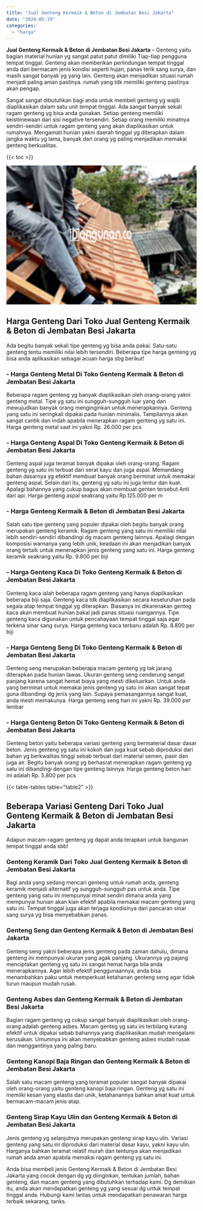```yaml
---
title: "Jual Genteng Kermaik & Beton di Jembatan Besi Jakarta"
date: "2024-05-19"
categories: 
  - "harga"
---
```


**Jual Genteng Kermaik & Beton di Jembatan Besi Jakarta** – Genteng yaitu bagian material hunian yg sangat patut patut dimiliki Tiap-tiap pengguna tempat tinggal. Genteng akan memberikan perlindungan tempat tinggal anda dari bermacam jenis kondisi seperti hujan, panas terik sang surya, dan masih sangat banyak yg yang lain. Genteng akan menjadikan situasi rumah menjadi paling aman pastinya. rumah yang tdk memiliki genteng pastinya akan pengap.

Sangat sangat dibutuhkan bagi anda untuk membeli genteng yg wajib diaplikasikan dalam satu unit tempat tinggal. Ada sangat banyak sekali ragam genteng yg bisa anda gunakan. Setiap genteng memiliki keistimewaan dan sisi negative tersendiri. Setiap orang memiliki minatnya sendiri-sendiri untuk ragam genteng yang akan diaplikasikan untuk rumahnya. Mengamati hunian yakni daerah tinggal yg diterapkan dalam jangka waktu yg lama, banyak dari orang yg paling menjadikan memakai genteng berkualitas.

{{< toc >}}

![Jual Genteng Kermaik & Beton di Jembatan Besi Jakarta](/images/genteng-minimalis-murah15.png)

## Harga Genteng Dari Toko Jual Genteng Kermaik & Beton di Jembatan Besi Jakarta

Ada begitu banyak sekali tipe genteng yg bisa anda pakai. Satu-satu genteng tentu memiliki nilai lebih tersendiri. Beberapa tipe harga genteng yg bisa anda aplikasikan sebagai acuan harga sbg berikut!

### \- Harga Genteng Metal Di Toko Genteng Kermaik & Beton di Jembatan Besi Jakarta

Beberapa ragam genteng yg banyak diaplikasikan oleh orang-orang yakni genteng metal. Tipe yg satu ini sungguh-sungguh luar yang dan mewujudkan banyak orang menginginkan untuk menerapkannya. Genteng yang satu ini seringkali dipakai pada hunian minimalis. Tampilannya akan sangat cantik dan indah apabila menerapkan ragam genteng yg satu ini. Harga genteng metal saat ini yakni Rp. 26.000 per pcs

### \- Harga Genteng Aspal Di Toko Genteng Kermaik & Beton di Jembatan Besi Jakarta

Genteng aspal juga teramat banyak dipakai oleh orang-orang. Ragam genteng yg satu ini terbuat dari serat kayu dan juga aspal. Memandang bahan dasarnya yg efektif membuat banyak orang berminat untuk memakai genteng aspal. Selain dari itu, genteng yg satu ini juga lentur dan kuat. Apalagi bahannya yang cukup bagus akan membuat genten tersebut Anti dari api. Harga genteng aspal seakrang yaitu Rp.125.000 per m

### \- Harga Genteng Kermaik & Beton di Jembatan Besi Jakarta

Salah satu tipe genteng yang populer dipakai oleh begitu banyak orang merupakan genteng keramik. Ragam genteng yang satu ini memiliki nilai lebih sendiri-sendiri dibandingi dg macam genteng lainnya. Apalagi dengan komposisi warnanya yang lebih unik, keadaan ini akan menjadikan banyak orang tertaik untuk menerapkan jenis genteng yang satu ini. Harga genteng keramik seakrang yaitu Rp. 9.800 per biji

### \- Harga Genteng Kaca Di Toko Genteng Kermaik & Beton di Jembatan Besi Jakarta

Genteng kaca ialah beberapa ragam genteng yang hanya diaplikasikan beberapa biji saja. Genteng kaca tdk diaplikasikan secara keseluruhan pada segala atap tempat tinggal yg diterapkan. Biasanya ini dikarenakan genteg kaca akan membuat hunian bakal jadi panas situasi ruangannya. Tipe genteng kaca digunakan untuk pencahayaan tempat tinggal saja agar terkena sinar sang surya. Harga genteng kaca terbaru adalah Rp. 8.800 per biji

### \- Harga Genteng Seng Di Toko Genteng Kermaik & Beton di Jembatan Besi Jakarta

Genteng seng merupakan beberapa macam genteng yg tak jarang diterapkan pada hunian lawas. Ukuran genteng seng cenderung sangat panjang karena sangat hemat biaya yang mesti dikeluarkan. Untuk anda yang berminat untuk memakai jenis genteng yg satu ini akan sangat tepat guna dibandingi dg jenis yang lain. Supaya pemasangannya sangat kuat, anda mesti memakunya. Harga genteng seng hari ini yakni Rp. 39.000 per lembar

### \- Harga Genteng Beton Di Toko Genteng Kermaik & Beton di Jembatan Besi Jakarta

Genteng beton yaitu beberapa variasi genteng yang bermaterial dasar dasar beton. Jenis genteng yg satu ini kokoh dan juga kuat sebab diproduksi dari bahan yg berkwalitas tinggi sebab terbuat dari material semen, pasir dan juga air. Begitu banyak orang yg berhasrat menerapkan ragam genteng yg satu ini dibandingi dengan tipe genteng lainnya. Harga genteng beton hari ini adalah Rp. 5.800 per pcs

{{< table-tables table="table2" >}}

## Beberapa Variasi Genteng Dari Toko Jual Genteng Kermaik & Beton di Jembatan Besi Jakarta

Adapun macam-ragam genteng yg dapat anda terapkan untuk bangunan tempat tinggal anda sbb!

### Genteng Keramik Dari Toko Jual Genteng Kermaik & Beton di Jembatan Besi Jakarta

Bagi anda yang sedang mencari genteng untuk rumah anda, genteng keramik menjadi alternatif yg sungguh-sungguh pas untuk anda. Tipe genteng yang satu ini mempunyai minat sendiri dimana anda yang mempunyai hunian akan kian efektif apabila memakai macam genteng yang satu ini. Tempat tinggal juga akan terjaga kondisinya dari pancaran sinar sang surya yg bisa menyebabkan panas.

### Genteng Seng dan Genteng Kermaik & Beton di Jembatan Besi Jakarta

Genteng seng yakni beberapa jenis genteng pada zaman dahulu, dimana genteng ini mempunyai ukuran yang agak panjang. Ukurannya yg pajang menciptakan genteng yg satu ini sangat hemat harga bila anda menerapkannya. Agar lebih efektif penggunaannya, anda bisa menambahkan paku untuk memperkuat ketahanan genteng seng agar tidak turun maupun mudah rusak.

### Genteng Asbes dan Genteng Kermaik & Beton di Jembatan Besi Jakarta

Bagian ragam genteng yg cukup sangat banyak diaplikasikan oleh orang-orang adalah genteng asbes. Macam genteg yg satu ini terbilang kurang efektif untuk dipakai sebab bahannya yang diaplikasikan mudah mengalami kerusakan. Umumnya ini akan menyebabkan genteng asbes mudah rusak dan menggantinya yang paling baru.

### Genteng Kanopi Baja Ringan dan Genteng Kermaik & Beton di Jembatan Besi Jakarta

Salah satu macam genteng yang teramat populer sangat banyak dipakai oleh orang-orang yaitu genteng kanopi baja ringan. Genteng yg satu ini memiiki kesan yang elastis dan unik, ketahanannya bahkan amat kuat untuk bermacam-macam jenis atap.

### Genteng Sirap Kayu Ulin dan Genteng Kermaik & Beton di Jembatan Besi Jakarta

Jenis genteng yg selanjutnya merupakan genteng sirap kayu ulin. Variasi genteng yang satu ini diproduksi dari material dasar kayu, yakni kayu ulin. Harganya bahkan teramat relatif murah dan tentunya akan menjadikan rumah anda aman apabila memakai ragam genteng yg satu ini.

Anda bisa membeli jenis Genteng Kermaik & Beton di Jembatan Besi Jakarta yang cocok dengan dg yg diinginkan, tentukan jumlah, bahan genteng, dan macam genteng yang dibutuhkan terhadap kami. Dg demikian itu, anda akan mendapatkan genteng yg yang sesuai dg untuk tempat tinggal anda. Hubungi kami lantas untuk mendapatkan penawaran harga terbaik sekarang, tanks.
